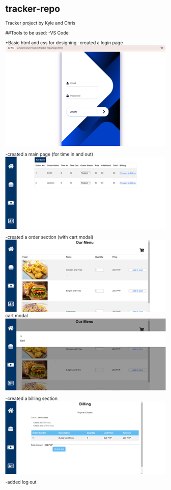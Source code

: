 # tracker-repo

Tracker project by Kyle and Chris

##Tools to be used:
-VS Code 

*Basic html and css for designing
-created a login page 
![alt text](image.png)

-created a main page (for time in and out)
![alt text](image-1.png)

-created a order section (with cart modal)
![alt text](image-2.png)
cart modal
![alt text](image-4.png)

-created a billing section
![alt text](image-3.png)

-added log out